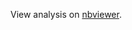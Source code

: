 View analysis on [nbviewer](http://nbviewer.ipython.org/github/danhillreports/notr/blob/master/data/analysis.ipynb).
